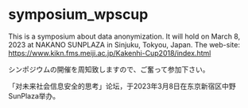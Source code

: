 # symposium_wpscup
This is a symposium about data anonymization.
It will hold on March 8, 2023 at NAKANO SUNPLAZA in Sinjuku, Tokyou, Japan.
The web-site: https://www.kikn.fms.meiji.ac.jp/Kakenhi-Cup2018/index.html

シンポジウムの開催を周知致しますので、ご奮って参加下さい。

「对未来社会信息安全的思考」论坛，于2023年3月8日在东京新宿区中野SunPlaza举办。
